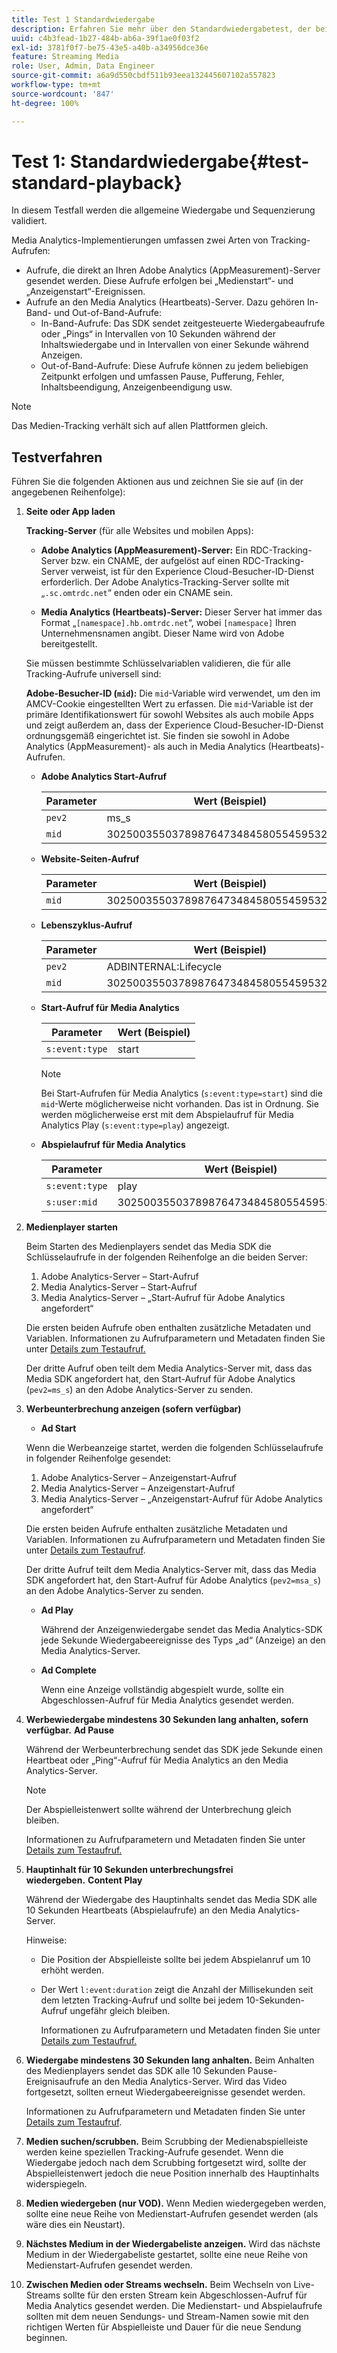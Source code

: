 ```yaml
---
title: Test 1 Standardwiedergabe
description: Erfahren Sie mehr über den Standardwiedergabetest, der bei der Validierung verwendet wird.
uuid: c4b3fead-1b27-484b-ab6a-39f1ae0f03f2
exl-id: 3781f0f7-be75-43e5-a40b-a34956dce36e
feature: Streaming Media
role: User, Admin, Data Engineer
source-git-commit: a6a9d550cbdf511b93eea132445607102a557823
workflow-type: tm+mt
source-wordcount: '847'
ht-degree: 100%

---
```


# Test 1: Standardwiedergabe{#test-standard-playback}

In diesem Testfall werden die allgemeine Wiedergabe und Sequenzierung validiert.

Media Analytics-Implementierungen umfassen zwei Arten von Tracking-Aufrufen:
* Aufrufe, die direkt an Ihren Adobe Analytics (AppMeasurement)-Server gesendet werden. Diese Aufrufe erfolgen bei „Medienstart“- und „Anzeigenstart“-Ereignissen.
* Aufrufe an den Media Analytics (Heartbeats)-Server. Dazu gehören In-Band- und Out-of-Band-Aufrufe:
   * In-Band-Aufrufe: Das SDK sendet zeitgesteuerte Wiedergabeaufrufe oder „Pings“ in Intervallen von 10 Sekunden während der Inhaltswiedergabe und in Intervallen von einer Sekunde während Anzeigen.
   * Out-of-Band-Aufrufe: Diese Aufrufe können zu jedem beliebigen Zeitpunkt erfolgen und umfassen Pause, Pufferung, Fehler, Inhaltsbeendigung, Anzeigenbeendigung usw.

>[!NOTE]
>Das Medien-Tracking verhält sich auf allen Plattformen gleich.

## Testverfahren

Führen Sie die folgenden Aktionen aus und zeichnen Sie sie auf (in der angegebenen Reihenfolge):

1. **Seite oder App laden**

   **Tracking-Server** (für alle Websites und mobilen Apps):

   * **Adobe Analytics (AppMeasurement)-Server:** Ein RDC-Tracking-Server bzw. ein CNAME, der aufgelöst auf einen RDC-Tracking-Server verweist, ist für den Experience Cloud-Besucher-ID-Dienst erforderlich. Der Adobe Analytics-Tracking-Server sollte mit „`.sc.omtrdc.net`“ enden oder ein CNAME sein.

   * **Media Analytics (Heartbeats)-Server:** Dieser Server hat immer das Format „`[namespace].hb.omtrdc.net`“, wobei `[namespace]` Ihren Unternehmensnamen angibt. Dieser Name wird von Adobe bereitgestellt.

   Sie müssen bestimmte Schlüsselvariablen validieren, die für alle Tracking-Aufrufe universell sind:

   **Adobe-Besucher-ID (`mid`):** Die `mid`-Variable wird verwendet, um den im AMCV-Cookie eingestellten Wert zu erfassen. Die `mid`-Variable ist der primäre Identifikationswert für sowohl Websites als auch mobile Apps und zeigt außerdem an, dass der Experience Cloud-Besucher-ID-Dienst ordnungsgemäß eingerichtet ist. Sie finden sie sowohl in Adobe Analytics (AppMeasurement)- als auch in Media Analytics (Heartbeats)-Aufrufen.

   * **Adobe Analytics Start-Aufruf**

     | Parameter | Wert (Beispiel) |
     |---|---|
     | `pev2` | ms_s |
     | `mid` | 30250035503789876473484580554595324209 |

   * **Website-Seiten-Aufruf**

     | Parameter | Wert (Beispiel) |
     |---|---|
     | `mid` | 30250035503789876473484580554595324209 |

   * **Lebenszyklus-Aufruf**

     | Parameter | Wert (Beispiel) |
     |---|---|
     | `pev2` | ADBINTERNAL:Lifecycle |
     | `mid` | 30250035503789876473484580554595324209 |

   * **Start-Aufruf für Media Analytics**

     | Parameter | Wert (Beispiel) |
     |---|---|
     | `s:event:type` | start |

     >[!NOTE]
     >
     >Bei Start-Aufrufen für Media Analytics (`s:event:type=start`) sind die `mid`-Werte möglicherweise nicht vorhanden. Das ist in Ordnung. Sie werden möglicherweise erst mit dem Abspielaufruf für Media Analytics Play (`s:event:type=play`) angezeigt.

   * **Abspielaufruf für Media Analytics**

     | Parameter | Wert (Beispiel) |
     |---|---|
     | `s:event:type` | play |
     | `s:user:mid` | 30250035503789876473484580554595324209 |

1. **Medienplayer starten**

   Beim Starten des Medienplayers sendet das Media SDK die Schlüsselaufrufe in der folgenden Reihenfolge an die beiden Server:

   1. Adobe Analytics-Server – Start-Aufruf
   1. Media Analytics-Server – Start-Aufruf
   1. Media Analytics-Server – „Start-Aufruf für Adobe Analytics angefordert“

   Die ersten beiden Aufrufe oben enthalten zusätzliche Metadaten und Variablen. Informationen zu Aufrufparametern und Metadaten finden Sie unter [Details zum Testaufruf.](/help/legacy/validation/test-call-details.md#start-the-media-player)

   Der dritte Aufruf oben teilt dem Media Analytics-Server mit, dass das Media SDK angefordert hat, den Start-Aufruf für Adobe Analytics (`pev2=ms_s`) an den Adobe Analytics-Server zu senden.

1. **Werbeunterbrechung anzeigen (sofern verfügbar)**

   * **Ad Start**

   Wenn die Werbeanzeige startet, werden die folgenden Schlüsselaufrufe in folgender Reihenfolge gesendet:

   1. Adobe Analytics-Server – Anzeigenstart-Aufruf
   1. Media Analytics-Server – Anzeigenstart-Aufruf
   1. Media Analytics-Server – „Anzeigenstart-Aufruf für Adobe Analytics angefordert“

   Die ersten beiden Aufrufe enthalten zusätzliche Metadaten und Variablen. Informationen zu Aufrufparametern und Metadaten finden Sie unter [Details zum Testaufruf](/help/legacy/validation/test-call-details.md#view-ad-playback).

   Der dritte Aufruf teilt dem Media Analytics-Server mit, dass das Media SDK angefordert hat, den Start-Aufruf für Adobe Analytics (`pev2=msa_s`) an den Adobe Analytics-Server zu senden.

   * **Ad Play**

     Während der Anzeigenwiedergabe sendet das Media Analytics-SDK jede Sekunde Wiedergabeereignisse des Typs „ad“ (Anzeige) an den Media Analytics-Server.

   * **Ad Complete**

     Wenn eine Anzeige vollständig abgespielt wurde, sollte ein Abgeschlossen-Aufruf für Media Analytics gesendet werden.

1. **Werbewiedergabe mindestens 30 Sekunden lang anhalten, sofern verfügbar.** **Ad Pause**

   Während der Werbeunterbrechung sendet das SDK jede Sekunde einen Heartbeat oder „Ping“-Aufruf für Media Analytics an den Media Analytics-Server.

   >[!NOTE]
   >
   >Der Abspielleistenwert sollte während der Unterbrechung gleich bleiben.

   Informationen zu Aufrufparametern und Metadaten finden Sie unter [Details zum Testaufruf.](/help/legacy/validation/test-call-details.md#ma-ad-pause-call)

1. **Hauptinhalt für 10 Sekunden unterbrechungsfrei wiedergeben.** **Content Play**

   Während der Wiedergabe des Hauptinhalts sendet das Media SDK alle 10 Sekunden Heartbeats (Abspielaufrufe) an den Media Analytics-Server.

   Hinweise:

   * Die Position der Abspielleiste sollte bei jedem Abspielanruf um 10 erhöht werden.
   * Der Wert `l:event:duration` zeigt die Anzahl der Millisekunden seit dem letzten Tracking-Aufruf und sollte bei jedem 10-Sekunden-Aufruf ungefähr gleich bleiben.

     Informationen zu Aufrufparametern und Metadaten finden Sie unter [Details zum Testaufruf.](/help/legacy/validation/test-call-details.md#play-main-content)

1. **Wiedergabe mindestens 30 Sekunden lang anhalten.** Beim Anhalten des Medienplayers sendet das SDK alle 10 Sekunden Pause-Ereignisaufrufe an den Media Analytics-Server. Wird das Video fortgesetzt, sollten erneut Wiedergabeereignisse gesendet werden.

   Informationen zu Aufrufparametern und Metadaten finden Sie unter [Details zum Testaufruf](/help/legacy/validation/test-call-details.md#pause-main-content).

1. **Medien suchen/scrubben.** Beim Scrubbing der Medienabspielleiste werden keine speziellen Tracking-Aufrufe gesendet. Wenn die Wiedergabe jedoch nach dem Scrubbing fortgesetzt wird, sollte der Abspielleistenwert jedoch die neue Position innerhalb des Hauptinhalts widerspiegeln.

1. **Medien wiedergeben (nur VOD).** Wenn Medien wiedergegeben werden, sollte eine neue Reihe von Medienstart-Aufrufen gesendet werden (als wäre dies ein Neustart).

1. **Nächstes Medium in der Wiedergabeliste anzeigen.** Wird das nächste Medium in der Wiedergabeliste gestartet, sollte eine neue Reihe von Medienstart-Aufrufen gesendet werden.

1. **Zwischen Medien oder Streams wechseln.** Beim Wechseln von Live-Streams sollte für den ersten Stream kein Abgeschlossen-Aufruf für Media Analytics gesendet werden. Die Medienstart- und Abspielaufrufe sollten mit dem neuen Sendungs- und Stream-Namen sowie mit den richtigen Werten für Abspielleiste und Dauer für die neue Sendung beginnen.
